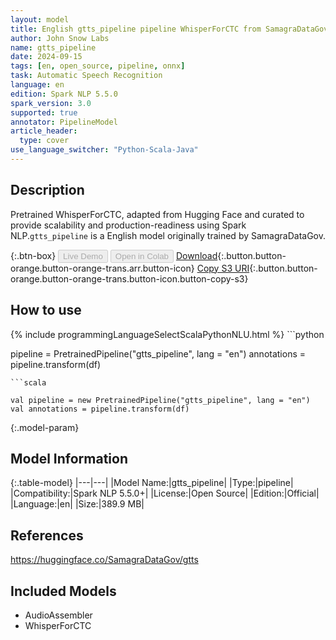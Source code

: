 ```yaml
---
layout: model
title: English gtts_pipeline pipeline WhisperForCTC from SamagraDataGov
author: John Snow Labs
name: gtts_pipeline
date: 2024-09-15
tags: [en, open_source, pipeline, onnx]
task: Automatic Speech Recognition
language: en
edition: Spark NLP 5.5.0
spark_version: 3.0
supported: true
annotator: PipelineModel
article_header:
  type: cover
use_language_switcher: "Python-Scala-Java"
---
```


## Description

Pretrained WhisperForCTC, adapted from Hugging Face and curated to provide scalability and production-readiness using Spark NLP.`gtts_pipeline` is a English model originally trained by SamagraDataGov.

{:.btn-box}
<button class="button button-orange" disabled>Live Demo</button>
<button class="button button-orange" disabled>Open in Colab</button>
[Download](https://s3.amazonaws.com/auxdata.johnsnowlabs.com/public/models/gtts_pipeline_en_5.5.0_3.0_1726407430627.zip){:.button.button-orange.button-orange-trans.arr.button-icon}
[Copy S3 URI](s3://auxdata.johnsnowlabs.com/public/models/gtts_pipeline_en_5.5.0_3.0_1726407430627.zip){:.button.button-orange.button-orange-trans.button-icon.button-copy-s3}

## How to use



<div class="tabs-box" markdown="1">
{% include programmingLanguageSelectScalaPythonNLU.html %}
```python

pipeline = PretrainedPipeline("gtts_pipeline", lang = "en")
annotations =  pipeline.transform(df)   

```
```scala

val pipeline = new PretrainedPipeline("gtts_pipeline", lang = "en")
val annotations = pipeline.transform(df)

```
</div>

{:.model-param}
## Model Information

{:.table-model}
|---|---|
|Model Name:|gtts_pipeline|
|Type:|pipeline|
|Compatibility:|Spark NLP 5.5.0+|
|License:|Open Source|
|Edition:|Official|
|Language:|en|
|Size:|389.9 MB|

## References

https://huggingface.co/SamagraDataGov/gtts

## Included Models

- AudioAssembler
- WhisperForCTC